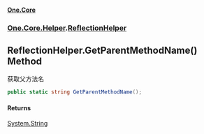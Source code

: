 #### [One.Core](index.md 'index')
### [One.Core.Helper](One_Core_Helper.md 'One.Core.Helper').[ReflectionHelper](One_Core_Helper_ReflectionHelper.md 'One.Core.Helper.ReflectionHelper')
## ReflectionHelper.GetParentMethodName() Method
获取父方法名 
```csharp
public static string GetParentMethodName();
```
#### Returns
[System.String](https://docs.microsoft.com/en-us/dotnet/api/System.String 'System.String')  
